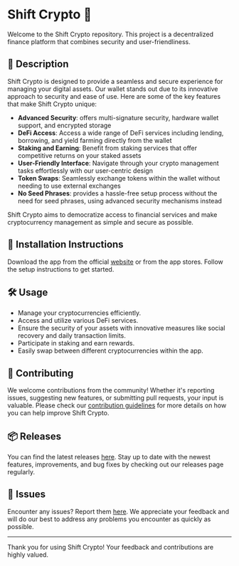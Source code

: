 
# Shift Crypto 🚀

Welcome to the Shift Crypto repository. This project is a decentralized finance platform that combines security and user-friendliness.

## 📜 Description

Shift Crypto is designed to provide a seamless and secure experience for managing your digital assets. Our wallet stands out due to its innovative approach to security and ease of use. Here are some of the key features that make Shift Crypto unique:

- **Advanced Security**: offers multi-signature security, hardware wallet support, and encrypted storage
- **DeFi Access**: Access a wide range of DeFi services including lending, borrowing, and yield farming directly from the wallet
- **Staking and Earning**: Benefit from staking services that offer competitive returns on your staked assets
- **User-Friendly Interface**: Navigate through your crypto management tasks effortlessly with our user-centric design
- **Token Swaps**: Seamlessly exchange tokens within the wallet without needing to use external exchanges
- **No Seed Phrases**: provides a hassle-free setup process without the need for seed phrases, using advanced security mechanisms instead

Shift Crypto aims to democratize access to financial services and make cryptocurrency management as simple and secure as possible.

## 🚀 Installation Instructions

Download the app from the official [website](https://www.example.com) or from the app stores. Follow the setup instructions to get started.

## 🛠️ Usage

- Manage your cryptocurrencies efficiently.
- Access and utilize various DeFi services.
- Ensure the security of your assets with innovative measures like social recovery and daily transaction limits.
- Participate in staking and earn rewards.
- Easily swap between different cryptocurrencies within the app.

## 🤝 Contributing

We welcome contributions from the community! Whether it's reporting issues, suggesting new features, or submitting pull requests, your input is valuable. Please check our [contribution guidelines](../../contributing) for more details on how you can help improve Shift Crypto.

## 📦 Releases

You can find the latest releases [here](../../releases). Stay up to date with the newest features, improvements, and bug fixes by checking out our releases page regularly.

## 🐛 Issues

Encounter any issues? Report them [here](../../issues). We appreciate your feedback and will do our best to address any problems you encounter as quickly as possible.

---

Thank you for using Shift Crypto! Your feedback and contributions are highly valued.
